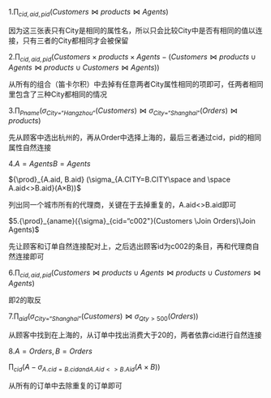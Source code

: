 $1.{\prod}_{cid,aid,pid}(Customers \Join products \Join  Agents)$

因为这三张表只有City是相同的属性名，所以只会比较City中是否有相同的值以连接，只有三者的City都相同才会被保留

$2.{\prod}_{cid,aid,pid}(Customers \times products \times Agents-(Customers \Join products \cup Agents\Join products  \cup Customers \Join Agents))$

从所有的组合（笛卡尔积）中去掉有任意两者City属性相同的项即可，任两者相同里包含了三种City都相同的情况

$3.{\prod}_{Pname}({\sigma}_{City= “Hangzhou”}(Customers) \Join {\sigma}_{City= “Shanghai”}(Orders) \Join products)$

先从顾客中选出杭州的，再从Order中选择上海的，最后三者通过cid，pid的相同属性自然连接

$4.A=Agents B=Agents$

${\prod}_{A.aid, B.aid} (\sigma_{A.CITY=B.CITY\space and \space  A.aid<>B.aid}(A×B))$

列出同一个城市所有的代理商，关键在于去掉重复的，A.aid<>B.aid即可

$5.{\prod}_{aname}({\sigma}_{cid=“c002"}(Customers \Join Orders)\Join Agents)$

先让顾客和订单自然连接配对上，之后选出顾客id为c002的条目，再和代理商自然连接即可

$6.{\prod}_{cid,aid,pid}(Customers \Join products \cup Agents\Join products  \cup Customers \Join Agents)$

即2的取反

$7.{\prod}_{aid}({\sigma}_{City=“Shanghai”}(Customers)\Join{\sigma}_{Qty>500}(Orders))$

从顾客中找到在上海的，从订单中找出消费大于20的，两者依靠cid进行自然连接

$8.A=Orders,B=Orders$

${\prod}_{cid}(A-{\sigma}_{A.cid=B.cid and A.Aid<>B.Aid}(A \times B))$

从所有的订单中去除重复的订单即可